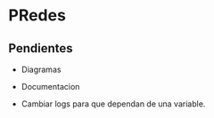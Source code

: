 # PRedes
 
## Pendientes

- Diagramas
- Documentacion


- Cambiar logs para que dependan de una variable.
